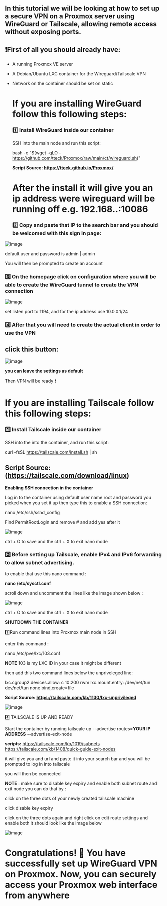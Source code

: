 ## In this tutorial we will be looking at how to set up a secure VPN on a Proxmox server using WireGuard or Tailscale, allowing remote access without exposing ports.

<h2>❗First of all you should already have: </h2>

- A running Proxmox VE server

- A Debian/Ubuntu LXC container for the Wireguard/Tailscale VPN
  
- Network on the container should be set on static


  <h1> If you are installing WireGuard follow this following steps: </h1> 

  <h3>1️⃣ Install WireGuard inside our container</h3>
  
  SSH into the main node and run this script:
  
  bash -c "$(wget -qLO - https://github.com/tteck/Proxmox/raw/main/ct/wireguard.sh)"
  
  **Script Source: https://tteck.github.io/Proxmox/**

  # After the install it will give you an ip address were wireguard will be running off e.g. 192.168.**.**:10086

  <h3>2️⃣ Copy and paste that IP to the search bar and you should be welcomed with this sign in page: </h3>
  
![image](https://github.com/user-attachments/assets/47d2992c-74a2-45a7-8c40-d186ab0e9865)

default user and password is admin | admin

You will  then be prompted to create an account 

<h3>3️⃣ On the homepage click on configuration where you will be able to create the WireGuard tunnel to create the VPN connection </h3>

  ![image](https://github.com/user-attachments/assets/11ad6b59-51df-4c76-9cf6-ff0ee1a85bcd)

 set listen port to 1194, and for the ip address use 10.0.0.1/24

<h3>4️⃣ After that you will need to create the actual client in order to use the VPN </h3>

## click this button:
![image](https://github.com/user-attachments/assets/7f569cb8-fa26-44f7-bdfc-c3a7220888fa)

**you can leave the settings as default**


Then VPN will be ready ❗


 <h1> If you are installing Tailscale follow this following steps: </h1> 

  <h3>1️⃣ Install Tailscale inside our container </h3>
  
  SSH into the into the container, and run this script:
  
  curl -fsSL https://tailscale.com/install.sh | sh
  ## Script Source:(https://tailscale.com/download/linux)

  **Enabling SSH connection in the container**
  
  Log in to the container using default user name root and password you picked when you set it up
  then type this to enable a SSH connection:
  
  nano /etc/ssh/sshd_config
  
  Find PermitRootLogin and remove # and add yes after it

  ![image](https://github.com/user-attachments/assets/fc8a4ccb-9389-4530-ad1c-167e0d1227e1)

  
  ctrl + O to save and the ctrl + X to exit nano mode

 <h3>2️⃣ Before setting up Tailscale, enable IPv4 and IPv6 forwarding to allow subnet advertising.</h3>

 to enable that use this nano command :

 **nano /etc/sysctl.conf**

  scroll down and uncomment the lines like the image shown below :

  ![image](https://github.com/user-attachments/assets/1df0995f-1e4b-423d-b808-86fc269048ee)

  ctrl + O to save and the ctrl + X to exit nano mode

  **SHUTDOWN THE CONTAINER**
  
  3️⃣Run command lines into Proxmox main node in SSH

  enter this command :

 nano /etc/pve/lxc/103.conf

  **NOTE** 103 is my LXC ID in your case it might be different

  then add this two command lines below the unpriveleged line:
  
lxc.cgroup2.devices.allow: c 10:200 rwm
lxc.mount.entry: /dev/net/tun dev/net/tun none bind,create=file

**Script Source: https://tailscale.com/kb/1130/lxc-unprivileged**

![image](https://github.com/user-attachments/assets/ff7c3e5a-7e0e-446a-b575-0221a6152b64)

4️⃣ TAILSCALE IS UP AND READY

Start the container by running tailscale up --advertise routes=**YOUR IP ADDRESS** --advertise-exit-node

**scripts:** 
https://tailscale.com/kb/1019/subnets
https://tailscale.com/kb/1408/quick-guide-exit-nodes

it will give you and url and paste it into your search bar and you will be prompted to log in into tailscale

you will then be connected 


**NOTE** : make sure to disable key expiry and enable both subnet route and exit node you can do that by :

click on the three dots of your newly created tailscale machine 

click disable key expiry

click on the three dots again and right click on edit route settings and enable both it should look like the image below

  ![image](https://github.com/user-attachments/assets/8c80bc8c-a785-47a7-b9d0-f2e5ce6ae351)

# Congratulations! 🎉 You have successfully set up **WireGuard VPN on Proxmox**. Now, you can securely access your Proxmox web interface from anywhere

